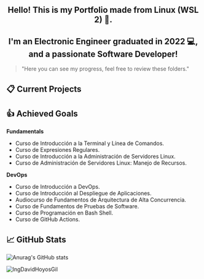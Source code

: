 <h2 align="center">Hello! This is my Portfolio made from Linux (WSL 2)  👋.</h2>

<h2 align="center">I'm an Electronic Engineer graduated in 2022 💻, and a passionate Software Developer!</h2>

> "Here you can see my progress, feel free to review these folders."

## 📋 Current Projects

## 👍 Achieved Goals
**Fundamentals**
* Curso de Introducción a la Terminal y Línea de Comandos.
* Curso de Expresiones Regulares.
* Curso de Introducción a la Administración de Servidores Linux.
* Curso de Administración de Servidores Linux: Manejo de Recursos.

**DevOps**
* Curso de Introducción a DevOps.
* Curso de Introducción al Despliegue de Aplicaciones.
* Audiocurso de Fundamentos de Arquitectura de Alta Concurrencia.
* Curso de Fundamentos de Pruebas de Software.
* Curso de Programación en Bash Shell.
* Curso de GitHub Actions.

## 📈 GitHub Stats 
![Anurag's GitHub stats](https://github-readme-stats.vercel.app/api?username=IngDavidHoyosGil&show_icons=true&theme=tokyonight)

<p><img align="left" src="https://github-readme-stats.vercel.app/api/top-langs?username=IngDavidHoyosGil&show_icons=true&locale=en&layout=compact" alt="IngDavidHoyosGil" /></p>
